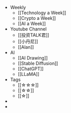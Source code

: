 - Weekly
	- [[Technology a Week]]
	- [[Crypto a Week]]
	- [[AI a Week]]
- Youtube Channel
	- [[投资TALK君]]
	- [[小丹尼]]
	- [[Alan]]
- AI
	- [[AI Drawing]]
	- [[Stable Diffusion]]
	- [[ChatGPT]]
	- [[LLaMA]]
- Tags
	- [[☆☆☆]]
	- [[☆☆]]
	- [[☆]]
-
-